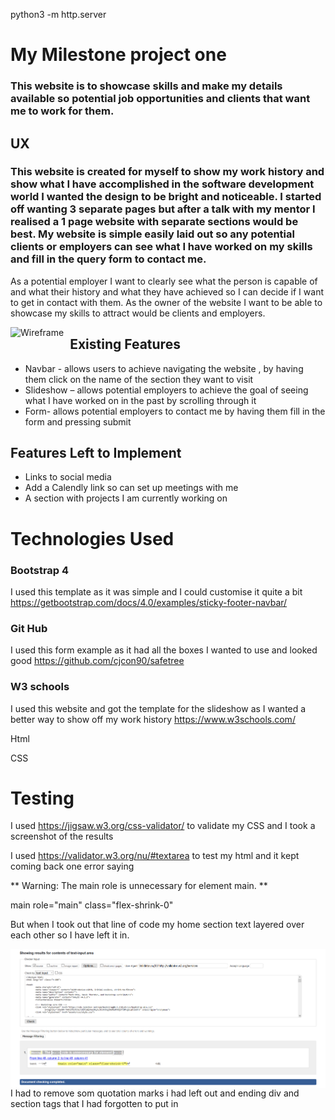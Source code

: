 python3 -m http.server

# My Milestone project one

### This website is to showcase skills and make my details available so potential job opportunities and clients that want me to work for them.

## UX

### This website is created for myself to show my work history and show what I have accomplished in the software development world I wanted the design to be bright and noticeable. I started off wanting 3 separate pages but after a talk with my mentor I realised a 1 page website with separate sections would be best. My website is simple easily laid out so any potential clients or employers can see what I have worked on my skills and fill in the query form to contact me.

As a potential employer I want to clearly see what the person is capable of and what their history and what they have achieved so I can decide if I want to get in contact with them.
As the owner of the website I want to be able to showcase my skills to attract would be clients and employers.

<img src="https://app.lucidchart.com/publicSegments/view/168badaf-924c-45b0-8e89-fad7f556b498/image.png"
     alt="Wireframe"
     style="float: left; margin-right: 10px;"/>
 



## Existing Features

- Navbar - allows users to achieve navigating the website , by having them click on the name of the section they want to visit
- Slideshow – allows potential employers to achieve the goal of seeing what I have worked on in the past by scrolling through it
- Form- allows potential employers to contact me by having them fill in the form and pressing submit

## Features Left to Implement

- Links to social media
- Add a Calendly link so can set up meetings with me
- A section with projects I am currently working on

# Technologies Used

### Bootstrap 4

I used this template as it was simple and I could customise it quite a bit 
https://getbootstrap.com/docs/4.0/examples/sticky-footer-navbar/

### Git Hub

I used this form example as it had all the boxes I wanted to use and looked good 
https://github.com/cjcon90/safetree

### W3 schools

I used this website and got the template for the slideshow as I wanted a better way to show off my work history
https://www.w3schools.com/

Html

CSS 

# Testing

I used https://jigsaw.w3.org/css-validator/ to validate my CSS and I took a screenshot of the results

I used https://validator.w3.org/nu/#textarea to test my html and it kept coming back one error saying 

** Warning: The main role is unnecessary for element main. ** 

 main role="main" class="flex-shrink-0" 

 But when I took out that line of code my home section text layered over each other so I have left it in.

 <img src="assets/img/html-test.png"
  alt="html test"
     style="float: left; margin-right: 10px;"/>
 


 I had to remove som quotation marks i had left out and ending div and section tags that I had forgotten to put in 




